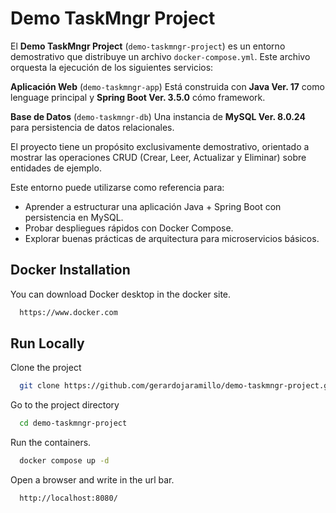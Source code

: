 # Demo TaskMngr Project

El **Demo TaskMngr Project** (`demo-taskmngr-project`) es un entorno demostrativo que distribuye un archivo `docker-compose.yml`. Este archivo orquesta la ejecución de los siguientes servicios:

**Aplicación Web** (`demo-taskmngr-app`) Está construida con **Java Ver. 17** como lenguage principal y **Spring Boot Ver. 3.5.0** cómo framework.

**Base de Datos** (`demo-taskmngr-db`) Una instancia de **MySQL Ver. 8.0.24** para persistencia de datos relacionales.

El proyecto tiene un propósito exclusivamente demostrativo, orientado a mostrar las operaciones CRUD (Crear, Leer, Actualizar y Eliminar) sobre entidades de ejemplo.

Este entorno puede utilizarse como referencia para:

- Aprender a estructurar una aplicación Java + Spring Boot con persistencia en MySQL.
- Probar despliegues rápidos con Docker Compose.
- Explorar buenas prácticas de arquitectura para microservicios básicos.

## Docker Installation

You can download Docker desktop in the docker site.

```bash
  https://www.docker.com
```
    
## Run Locally

Clone the project

```bash
  git clone https://github.com/gerardojaramillo/demo-taskmngr-project.git
```

Go to the project directory

```bash
  cd demo-taskmngr-project
```

Run the containers.

```bash
  docker compose up -d
```

Open a browser and write in the url bar.

```bash
  http://localhost:8080/
```
